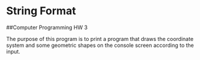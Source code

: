 # String Format

##Computer Programming HW 3

The purpose of this program is to print a program that draws the coordinate system and some geometric shapes on the console screen according to the input.

